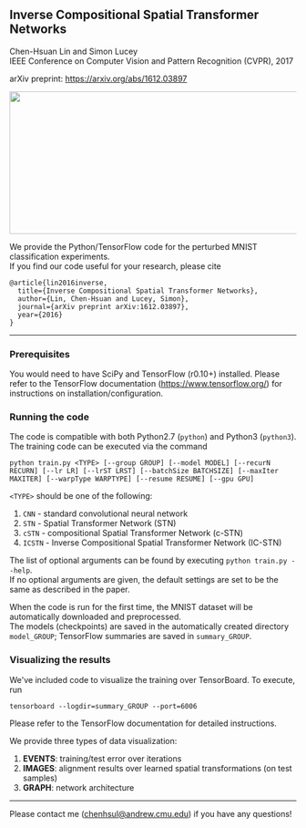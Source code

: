 ## Inverse Compositional Spatial Transformer Networks
Chen-Hsuan Lin and Simon Lucey  
IEEE Conference on Computer Vision and Pattern Recognition (CVPR), 2017  

arXiv preprint: https://arxiv.org/abs/1612.03897

<p align="center"><img src="https://www.andrew.cmu.edu/user/chenhsul/images/ICSTN2.png" width=600 height=250></p>

We provide the Python/TensorFlow code for the perturbed MNIST classification experiments.  
If you find our code useful for your research, please cite
```
@article{lin2016inverse,
  title={Inverse Compositional Spatial Transformer Networks},
  author={Lin, Chen-Hsuan and Lucey, Simon},
  journal={arXiv preprint arXiv:1612.03897},
  year={2016}
}
```

--------------------------------------

### Prerequisites  
You would need to have SciPy and TensorFlow (r0.10+) installed. Please refer to the TensorFlow documentation (https://www.tensorflow.org/) for instructions on installation/configuration.

### Running the code  
The code is compatible with both Python2.7 (`python`) and Python3 (`python3`).  
The training code can be executed via the command
```
python train.py <TYPE> [--group GROUP] [--model MODEL] [--recurN RECURN] [--lr LR] [--lrST LRST] [--batchSize BATCHSIZE] [--maxIter MAXITER] [--warpType WARPTYPE] [--resume RESUME] [--gpu GPU]
```
`<TYPE>` should be one of the following:  
1. `CNN` - standard convolutional neural network  
2. `STN` - Spatial Transformer Network (STN)  
3. `cSTN` - compositional Spatial Transformer Network (c-STN)  
4. `ICSTN` - Inverse Compositional Spatial Transformer Network (IC-STN)  

The list of optional arguments can be found by executing `python train.py --help`.  
If no optional arguments are given, the default settings are set to be the same as described in the paper.  

When the code is run for the first time, the MNIST dataset will be automatically downloaded and preprocessed.  
The models (checkpoints) are saved in the automatically created directory `model_GROUP`; TensorFlow summaries are saved in `summary_GROUP`.

### Visualizing the results  
We've included code to visualize the training over TensorBoard. To execute, run
```
tensorboard --logdir=summary_GROUP --port=6006
```
Please refer to the TensorFlow documentation for detailed instructions.

We provide three types of data visualization:  
1. **EVENTS**: training/test error over iterations  
2. **IMAGES**: alignment results over learned spatial transformations (on test samples)  
3. **GRAPH**: network architecture

--------------------------------------

Please contact me (chenhsul@andrew.cmu.edu) if you have any questions!


